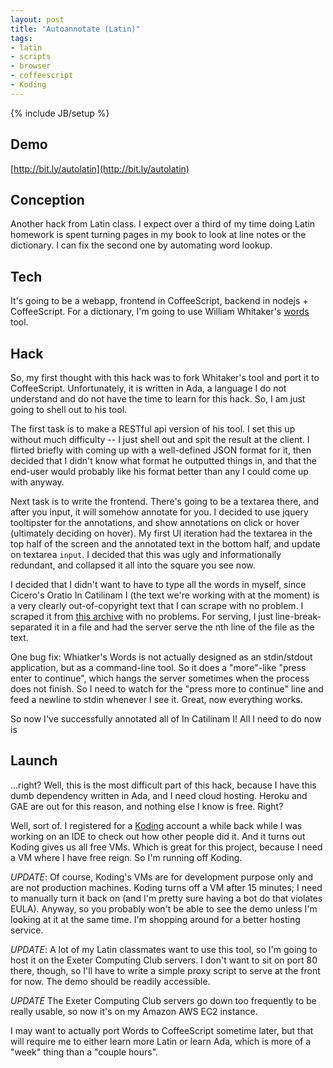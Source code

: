 ```yaml
---
layout: post
title: "Autoannotate (Latin)"
tags:
- latin
- scripts
- browser
- coffeescript
- Koding
---
```


{% include JB/setup %}

## Demo
[http://bit.ly/autolatin](http://bit.ly/autolatin)

## Conception
  Another hack from Latin class. I expect over a third of my time doing Latin homework is spent turning pages in my book to look at line notes or the dictionary. I can fix the second one by automating word lookup.

<!--more-->
## Tech
  It's going to be a webapp, frontend in CoffeeScript, backend in nodejs + CoffeeScript. For a dictionary, I'm going to use William Whitaker's [words] tool.

## Hack
  So, my first thought with this hack was to fork Whitaker's tool and port it to CoffeeScript. Unfortunately, it is written in Ada, a language I do not understand and do not have the time to learn for this hack. So, I am just going to shell out to his tool.

  The first task is to make a RESTful api version of his tool. I set this up without much difficulty -- I just shell out and spit the result at the client. I flirted briefly with coming up with a well-defined JSON format for it, then decided that I didn't know what format he outputted things in, and that the end-user would probably like his format better than any I could come up with anyway.

  Next task is to write the frontend. There's going to be a textarea there, and after you input, it will somehow annotate for you. I decided to use jquery tooltipster for the annotations, and show annotations on click or hover (ultimately deciding on hover). My first UI iteration had the textarea in the top half of the screen and the annotated text in the bottom half, and update on textarea `input`. I decided that this was ugly and informationally redundant, and collapsed it all into the square you see now.

  I decided that I didn't want to have to type all the words in myself, since Cicero's Oratio In Catilinam I (the text we're working with at the moment) is a very clearly out-of-copyright text that I can scrape with no problem. I scraped it from [this archive](http://www.thelatinlibrary.com/cicero/cat1.shtml) with no problems. For serving, I just line-break-separated it in a file and had the server serve the nth line of the file as the text.

  One bug fix: Whiatker's Words is not actually designed as an stdin/stdout application, but as a command-line tool. So it does a "more"-like "press enter to continue", which hangs the server sometimes when the process does not finish. So I need to watch for the "press more to continue" line and feed a newline to stdin whenever I see it. Great, now everything works.

  So now I've successfully annotated all of In Catilinam I! All I need to do now is

## Launch

  ...right? Well, this is the most difficult part of this hack, because I have this dumb dependency written in Ada, and I need cloud hosting. Heroku and GAE are out for this reason, and nothing else I know is free. Right?

  Well, sort of. I registered for a [Koding] account a while back while I was working on an IDE to check out how other people did it. And it turns out Koding gives us all free VMs. Which is great for this project, because I need a VM where I have free reign. So I'm running off Koding.

  *UPDATE*: Of course, Koding's VMs are for development purpose only and are not production machines. Koding turns off a VM after 15 minutes; I need to manually turn it back on (and I'm pretty sure having a bot do that violates EULA). Anyway, so you probably won't be able to see the demo unless I'm looking at it at the same time. I'm shopping around for a better hosting service.

  *UPDATE*: A lot of my Latin classmates want to use this tool, so I'm going to host it on the Exeter Computing Club servers. I don't want to sit on port 80 there, though, so I'll have to write a simple proxy script to serve at the front for now. The demo should be readily accessible.

  *UPDATE* The Exeter Computing Club servers go down too frequently to be really usable, so now it's on my Amazon AWS EC2 instance.

  I may want to actually port Words to CoffeeScript sometime later, but that will require me to either learn more Latin or learn Ada, which is more of a "week" thing than a "couple hours".

[words]: http://www.archives.nd.edu/words.htm
[Koding]: http://koding.com
